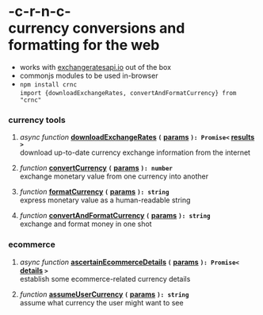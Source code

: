 
# -c-r-n-c- <br/> currency conversions and formatting for the web

- works with [exchangeratesapi.io](https://exchangeratesapi.io/) out of the box
- commonjs modules to be used in-browser
- `npm install crnc`  
	`import {downloadExchangeRates, convertAndFormatCurrency} from "crnc"`

### currency tools

1. *async function* **[downloadExchangeRates](./source/currency-tools/download-exchange-rates.ts) `(` [params](./source/currency-tools/interfaces.ts#L2) `): Promise<` [results](/source/currency-tools/interfaces.ts#L6) `>`**  
	download up-to-date currency exchange information from the internet

2. *function* **[convertCurrency](./source/currency-tools/convert-currency.ts) `(` [params](./source/currency-tools/interfaces.ts#L15) `): number`**  
	exchange monetary value from one currency into another

3. *function* **[formatCurrency](./source/currency-tools/format-currency.ts) `(` [params](./source/currency-tools/interfaces.ts#L31) `): string`**  
	express monetary value as a human-readable string

4. *function* **[convertAndFormatCurrency](./source/currency-tools/convert-and-format-currency.ts) `(` [params](./source/currency-tools/interfaces.ts#L36) `): string`**  
	exchange and format money in one shot

### ecommerce

1. *async function* **[ascertainEcommerceDetails](./source/ecommerce/ascertain-ecommerce-details.ts) `(` [params](./source/ecommerce/interfaces.ts#L14) `): Promise<` [details](./source/ecommerce/interfaces.ts#L20) `>`**  
	establish some ecommerce-related currency details

2. *function* **[assumeUserCurrency](./source/ecommerce/assume-user-currency.ts) `(` [params](./source/ecommerce/interfaces.ts#L8) `): string`**  
	assume what currency the user might want to see
